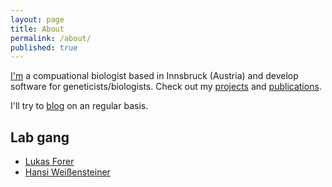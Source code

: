 ```yaml
---
layout: page
title: About
permalink: /about/
published: true
---
```


[I'm](http://seppinho.github.io/images/seb.jpg) a compuational biologist based in Innsbruck (Austria) and develop software for geneticists/biologists. Check out my [projects](http://seppinho.github.io/projects) and [publications](http://seppinho.github.io/cites).

I'll try to [blog](http://seppinho.github.io/) on an regular basis.

## Lab gang
- [Lukas Forer](http://www.forer.it)
- [Hansi Weißensteiner](http://haplogrep.uibk.ac.at/blog)
